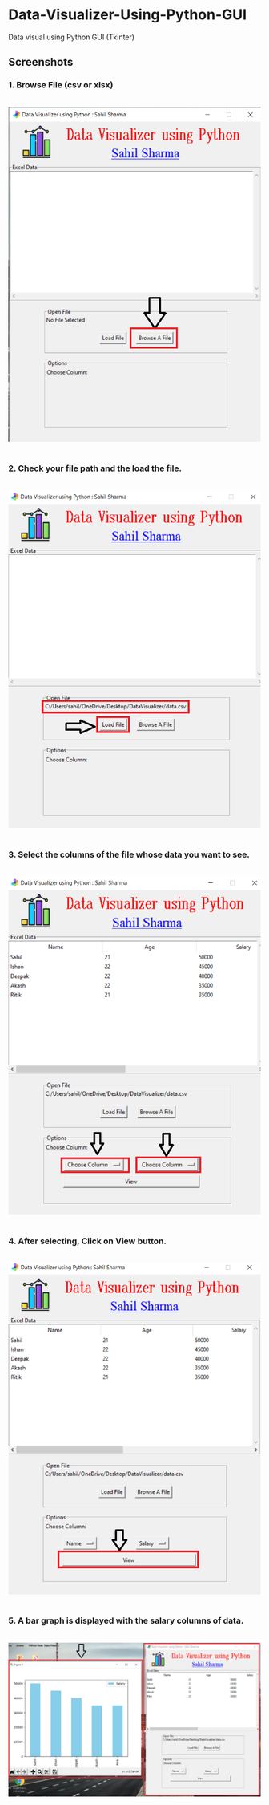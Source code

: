 # Data-Visualizer-Using-Python-GUI
Data visual using Python GUI (Tkinter)

<h2>Screenshots</h2>
<h3>1. Browse File (csv or xlsx)</h3><br>
<img src="Screenshots/1.png"><br><br>
<h3>2. Check your file path and the load the file.</h3><br>
<img src="Screenshots/2.png"><br><br>
<h3>3. Select the columns of the file whose data you want to see.</h3><br>
<img src="Screenshots/3.png"><br><br>
<h3>4. After selecting, Click on View button.</h3><br>
<img src="Screenshots/4.png"><br><br>
<h3>5. A bar graph is displayed with the salary columns of data.</h3><br>
<img src="Screenshots/5.png">
